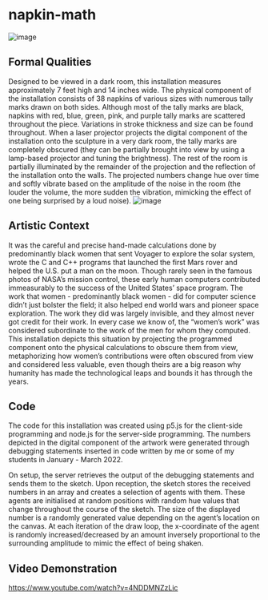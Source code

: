 # napkin-math
![image](https://user-images.githubusercontent.com/39680023/225874516-a06e5ed6-9f62-4b00-8da6-750f71967786.png)

## Formal Qualities
Designed to be viewed in a dark room, this installation measures approximately 7 feet high and 14
inches wide. The physical component of the installation consists of 38 napkins of various sizes with
numerous tally marks drawn on both sides. Although most of the tally marks are black, napkins with
red, blue, green, pink, and purple tally marks are scattered throughout the piece. Variations in
stroke thickness and size can be found throughout.
When a laser projector projects the digital component of the installation onto the sculpture in a very
dark room, the tally marks are completely obscured (they can be partially brought into view by using
a lamp-based projector and tuning the brightness). The rest of the room is partially illuminated by
the remainder of the projection and the reflection of the installation onto the walls. The projected
numbers change hue over time and softly vibrate based on the amplitude of the noise in the room
(the louder the volume, the more sudden the vibration, mimicking the effect of one being surprised
by a loud noise).
![image](https://user-images.githubusercontent.com/39680023/225875634-408ff342-85e1-41ea-aa61-f2146da5770e.png)


## Artistic Context

It was the careful and precise hand-made calculations done by predominantly black women that
sent Voyager to explore the solar system, wrote the C and C++ programs that launched the first
Mars rover and helped the U.S. put a man on the moon. Though rarely seen in the famous photos
of NASA’s mission control, these early human computers contributed immeasurably to the success
of the United States’ space program. The work that women - predominantly black women -
did for computer science didn’t just bolster the field; it also helped end world wars and pioneer
space exploration. The work they did was largely invisible, and they almost never got credit for their
work. In every case we know of, the “women’s work” was considered subordinate to the work of the
men for whom they computed.
This installation depicts this situation by projecting the programmed component onto the physical
calculations to obscure them from view, metaphorizing how women’s contributions were often
obscured from view and considered less valuable, even though theirs are a big reason why
humanity has made the technological leaps and bounds it has through the years.


## Code 

The code for this installation was created using p5.js for the client-side programming and node.js
for the server-side programming. The numbers depicted in the digital component of the artwork were generated through 
debugging statements inserted in code written by me or some of my students in January - March 2022. 

On setup, the server retrieves the output of the debugging
statements and sends them to the sketch. Upon reception, the sketch stores the
received numbers in an array and creates a selection of agents with them. These agents are
initialised at random positions with random hue values that change throughout the course of the
sketch. The size of the displayed number is a randomly generated value depending on the agent’s
location on the canvas. At each iteration of the draw loop, the x-coordinate of the agent is randomly
increased/decreased by an amount inversely proportional to the surrounding amplitude to mimic
the effect of being shaken.

## Video Demonstration 

https://www.youtube.com/watch?v=4NDDMNZzLic 
